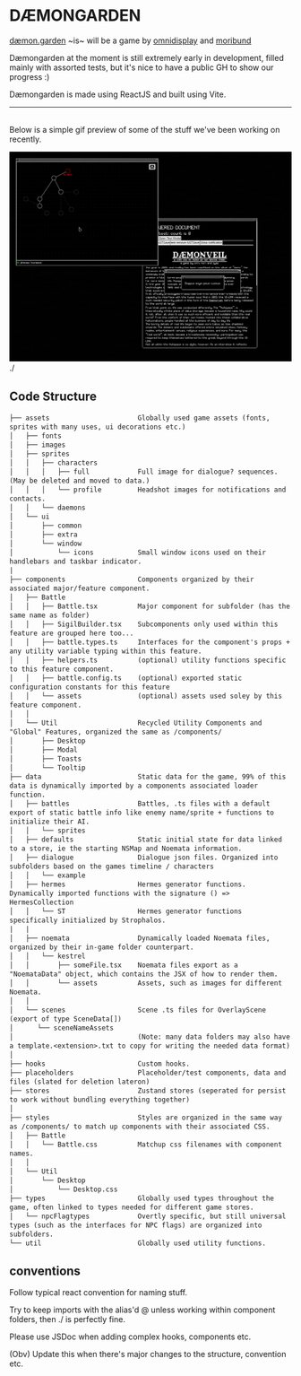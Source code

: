 # DÆMONGARDEN

[dæmon.garden](https://daemon.garden/) ~is~ will be a game by [omnidisplay](https://omnipresence.neocities.org) and [moribund](https://rabbitpaths.neocities.org)

Dæmongarden at the moment is still extremely early in development, filled mainly with assorted tests, but it's nice to have a public GH to show our progress :)

Dæmongarden is made using ReactJS and built using Vite.

---
\
Below is a simple gif preview of some of the stuff we've been working on recently.

![preview](preview.gif)./


## Code Structure
```
├── assets                      Globally used game assets (fonts, sprites with many uses, ui decorations etc.)
│   ├── fonts
│   ├── images
│   ├── sprites
│   │   ├── characters
│   │   │   ├── full            Full image for dialogue? sequences.  (May be deleted and moved to data.)
│   │   │   └── profile         Headshot images for notifications and contacts.
│   │   └── daemons
│   └── ui
│       ├── common
│       ├── extra
│       └── window
│           └── icons           Small window icons used on their handlebars and taskbar indicator.
|
├── components                  Components organized by their associated major/feature component.
│   ├── Battle
│   │   ├── Battle.tsx          Major component for subfolder (has the same name as folder)
│   │   ├── SigilBuilder.tsx    Subcomponents only used within this feature are grouped here too...
│   │   ├── battle.types.ts     Interfaces for the component's props + any utility variable typing within this feature.
│   │   ├── helpers.ts          (optional) utility functions specific to this feature component.
│   │   ├── battle.config.ts    (optional) exported static configuration constants for this feature
│   │   └── assets              (optional) assets used soley by this feature component.
│   │
│   └── Util                    Recycled Utility Components and "Global" Features, organized the same as /components/
│       ├── Desktop
│       ├── Modal
│       ├── Toasts
│       └── Tooltip
├── data                        Static data for the game, 99% of this data is dynamically imported by a components associated loader function.
│   ├── battles                 Battles, .ts files with a default export of static battle info like enemy name/sprite + functions to initialize their AI.
│   │   └── sprites             
│   ├── defaults                Static initial state for data linked to a store, ie the starting NSMap and Noemata information.
│   ├── dialogue                Dialogue json files. Organized into subfolders based on the games timeline / characters
│   │   └── example
│   ├── hermes                  Hermes generator functions. Dynamically imported functions with the signature () => HermesCollection
│   │   └── ST                  Hermes generator functions specifically initialized by Strophalos.
|   |
│   ├── noemata                 Dynamically loaded Noemata files, organized by their in-game folder counterpart.
│   │   └── kestrel
│   │       ├── someFile.tsx    Noemata files export as a "NoemataData" object, which contains the JSX of how to render them.
│   │       └── assets          Assets, such as images for different Noemata.
│   │   
│   └── scenes                  Scene .ts files for OverlayScene (export of type SceneData[])
│      └── sceneNameAssets          
│                               (Note: many data folders may also have a template.<extension>.txt to copy for writing the needed data format)
│   
├── hooks                       Custom hooks.
├── placeholders                Placeholder/test components, data and files (slated for deletion lateron)
├── stores                      Zustand stores (seperated for persist to work without bundling everything together)
│
├── styles                      Styles are organized in the same way as /components/ to match up components with their associated CSS.                      
│   ├── Battle
│   │   └── Battle.css          Matchup css filenames with component names.
│   │
│   └── Util
│       └── Desktop
│           └── Desktop.css
├── types                       Globally used types throughout the game, often linked to types needed for different game stores.
│   └── npcFlagtypes            Overtly specific, but still universal types (such as the interfaces for NPC flags) are organized into subfolders.
└── util                        Globally used utility functions.
```

## conventions
Follow typical react convention for naming stuff. 

Try to keep imports with the alias'd @ unless working within component folders, then ./ is perfectly fine.

Please use JSDoc when adding complex hooks, components etc.

(Obv) Update this when there's major changes to the structure, convention etc.
